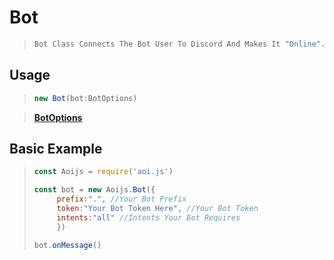 # Bot 

> ```js
> Bot Class Connects The Bot User To Discord And Makes It "Online".
> ```

## Usage
>```ts
> new Bot(bot:BotOptions)
>```

>**[BotOptions](../options/botOptions.md)**
## Basic Example
>```js
>const Aoijs = require('aoi.js')
>
>const bot = new Aoijs.Bot({
>      prefix:".", //Your Bot Prefix
>      token:"Your Bot Token Here", //Your Bot Token
>      intents:"all" //Intents Your Bot Requires 
>      })
>
>bot.onMessage()
>```